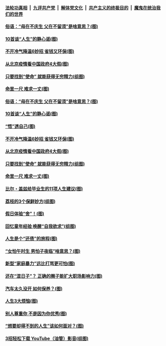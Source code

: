 

####  [法轮功真相](../../../../basic/blob/master/README.md?t=06231831) &nbsp;|&nbsp; [九评共产党](../../../../9ping.md/blob/master/README.md?t=06231831) &nbsp;|&nbsp; [解体党文化](../../../../jtdwh.md/blob/master/README.md?t=06231831)  &nbsp;|&nbsp; [共产主义的终极目的](../../../../gczydzjmd.md/blob/master/README.md?t=06231831) &nbsp;|&nbsp; [魔鬼在统治我们的世界](../../../../mgztzwmdsj.md/blob/master/README.md?t=06231831) 

#### [俗语：“母在不庆生 父在不留须”是啥意思？(图)](../pages/p8/937234.md?t=06231831) 

#### [10首谈“人生”的静心谣(图)](../pages/p8/936965.md?t=06231831) 

#### [不开冷气降温6妙招 省钱又环保(图)](../pages/p8/937329.md?t=06231831) 

#### [从北京疫情看中国政府4大假(图)](../pages/p8/937196.md?t=06231831) 

#### [只要找到“使命” 就能获得无穷精力(组图)](../pages/p8/937159.md?t=06231831) 

#### [命里一尺 难求一丈(图)](../pages/p8/936782.md?t=06231831) 

#### [俗语：“母在不庆生 父在不留须”是啥意思？(图)](../pages/p8/937234.md?t=06231831) 

#### [10首谈“人生”的静心谣(图)](../pages/p8/936965.md?t=06231831) 

#### [“悟”透自己(图)](../pages/p8/936972.md?t=06231831) 

#### [不开冷气降温6妙招 省钱又环保(图)](../pages/p8/937329.md?t=06231831) 

#### [从北京疫情看中国政府4大假(图)](../pages/p8/937196.md?t=06231831) 

#### [只要找到“使命” 就能获得无穷精力(组图)](../pages/p8/937159.md?t=06231831) 

#### [命里一尺 难求一丈(图)](../pages/p8/936782.md?t=06231831) 

#### [比尔・盖兹给毕业生的11项人生建议(图)](../pages/p8/936231.md?t=06231831) 

#### [荔枝的3个保鲜妙方(组图)](../pages/p8/936950.md?t=06231831) 

#### [假日体验“舍”！(图)](../pages/p8/937183.md?t=06231831) 

#### [回忆童年经验 唤醒“自我欲求”(组图)](../pages/p8/937082.md?t=06231831) 

#### [人生是个“还债”的旅程(图)](../pages/p8/936768.md?t=06231831) 

#### [“女怕午时生 男怕子夜临”啥意思？(图)](../pages/p8/937081.md?t=06231831) 

#### [新型“家庭暴力”远比打骂更可怕(图)](../pages/p8/936230.md?t=06231831) 

#### [还在“混日子”？ 正确的圈子能扩大职场影响力(图)](../pages/p8/937049.md?t=06231831) 

#### [汽车太久没开 如何保养？(图)](../pages/p8/937035.md?t=06231831) 

#### [人生3大烦恼(图)](../pages/p8/936959.md?t=06231831) 

#### [别人尊重你 不是因为你优秀(图)](../pages/p8/936253.md?t=06231831) 

#### [“想要却得不到的人生”该如何面对？(图)](../pages/p8/936933.md?t=06231831) 

#### [3招轻松下载 YouTube（油管）影音(组图)](../pages/p8/936922.md?t=06231831) 

